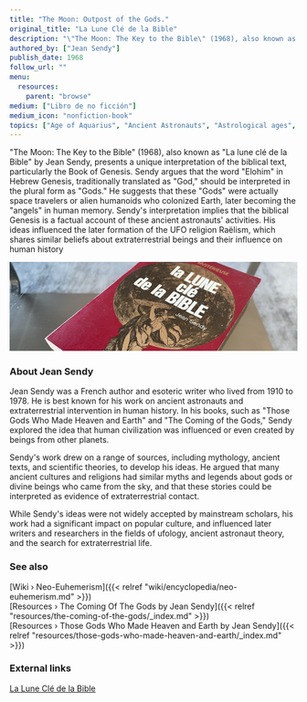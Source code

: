 ```yaml
---
title: "The Moon: Outpost of the Gods."
original_title: "La Lune Clé de la Bible"
description: "\"The Moon: The Key to the Bible\" (1968), also known as \"La lune clé de la Bible\" by Jean Sendy, presents a unique interpretation of the biblical text, particularly the Book of Genesis. Sendy argues that the word \"Elohim\" in Hebrew Genesis, traditionally translated as \"God,\" should be interpreted in the plural form as \"Gods.\" He suggests that these \"Gods\" were actually space travelers or alien humanoids who colonized Earth, later becoming the \"angels\" in human memory. Sendy's interpretation implies that the biblical Genesis is a factual account of these ancient astronauts' activities. His ideas influenced the later formation of the UFO religion Raëlism, which shares similar beliefs about extraterrestrial beings and their influence on human history"
authored_by: ["Jean Sendy"]
publish_date: 1968
follow_url: ""
menu:
  resources:
    parent: "browse"
medium: ["Libro de no ficción"]
medium_icon: "nonfiction-book"
topics: ["Age of Aquarius", "Ancient Astronauts", "Astrological ages", "Elohim", "Neo-Euhemerism", "Precession"]
---
```


"The Moon: The Key to the Bible" (1968), also known as "La lune clé de la Bible" by Jean Sendy, presents a unique interpretation of the biblical text, particularly the Book of Genesis. Sendy argues that the word "Elohim" in Hebrew Genesis, traditionally translated as "God," should be interpreted in the plural form as "Gods." He suggests that these "Gods" were actually space travelers or alien humanoids who colonized Earth, later becoming the "angels" in human memory. Sendy's interpretation implies that the biblical Genesis is a factual account of these ancient astronauts' activities. His ideas influenced the later formation of the UFO religion Raëlism, which shares similar beliefs about extraterrestrial beings and their influence on human history

![Image](images/la-lune-cle-de-la-bible-book.jpg "La Lune Clé de la Bible 1968 — Jean Sendy")

### About Jean Sendy

Jean Sendy was a French author and esoteric writer who lived from 1910 to 1978. He is best known for his work on ancient astronauts and extraterrestrial intervention in human history. In his books, such as "Those Gods Who Made Heaven and Earth" and "The Coming of the Gods," Sendy explored the idea that human civilization was influenced or even created by beings from other planets.

Sendy's work drew on a range of sources, including mythology, ancient texts, and scientific theories, to develop his ideas. He argued that many ancient cultures and religions had similar myths and legends about gods or divine beings who came from the sky, and that these stories could be interpreted as evidence of extraterrestrial contact.

While Sendy's ideas were not widely accepted by mainstream scholars, his work had a significant impact on popular culture, and influenced later writers and researchers in the fields of ufology, ancient astronaut theory, and the search for extraterrestrial life.

### See also

[Wiki › Neo-Euhemerism]({{< relref "wiki/encyclopedia/neo-euhemerism.md" >}})</br>
[Resources › The Coming Of The Gods by Jean Sendy]({{< relref "resources/the-coming-of-the-gods/_index.md" >}})</br>
[Resources › Those Gods Who Made Heaven and Earth by Jean Sendy]({{< relref "resources/those-gods-who-made-heaven-and-earth/_index.md" >}})</br>

### External links

[La Lune Clé de la Bible](https://books.google.ch/books/about/La_lune_cl%C3%A9_de_la_bible.html?id=Q8ECrgEACAAJ)</br>

